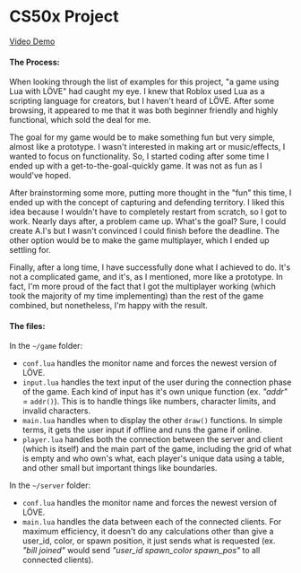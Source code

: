 # CS50x Project
[Video Demo](https://youtu.be/lXLusEWjBbQ)
#### The Process:
When looking through the list of examples for this project, "a game using Lua with LÖVE" had caught my eye. I knew that Roblox used Lua as a scripting language for creators, but I haven't heard of LÖVE. After some browsing, it appeared to me that it was both beginner friendly and highly functional, which sold the deal for me.

The goal for my game would be to make something fun but very simple, almost like a prototype. I wasn't interested in making art or music/effects, I wanted to focus on functionality. So, I started coding after some time I ended up with a get-to-the-goal-quickly game. It was not as fun as I would've hoped.

After brainstorming some more, putting more thought in the "fun" this time, I ended up with the concept of capturing and defending territory. I liked this idea because I wouldn't have to completely restart from scratch, so I got to work. Nearly days after, a problem came up. What's the goal? Sure, I could create A.I's but I wasn't convinced I could finish before the deadline. The other option would be to make the game multiplayer, which I ended up settling for.

Finally, after a long time, I have successfully done what I achieved to do. It's not a complicated game, and it's, as I mentioned, more like a prototype. In fact, I'm more proud of the fact that I got the multiplayer working (which took the majority of my time implementing) than the rest of the game combined, but nonetheless, I'm happy with the result.

#### The files:
In the `~/game` folder:
- `conf.lua` handles the monitor name and forces the newest version of LÖVE.
- `input.lua` handles the text input of the user during the connection phase of the game. Each kind of input has it's own unique function (ex. *"addr"* =  `addr()`). This is to handle things like numbers, character limits, and invalid characters.
- `main.lua` handles when to display the other `draw()` functions. In simple terms, it gets the user input if offline and runs the game if online.
- `player.lua` handles both the connection between the server and client (which is itself) and the main part of the game, including the grid of what is empty and who own's what, each player's unique data using a table, and other small but important things like boundaries.

In the `~/server` folder:
- `conf.lua` handles the monitor name and forces the newest version of LÖVE.
- `main.lua` handles the data between each of the connected clients. For maximum efficiency, it doesn't do any calculations other than give a user_id, color, or spawn position, it just sends what is requested (ex. *"bill joined"* would send *"user_id spawn_color spawn_pos"* to all connected clients).
